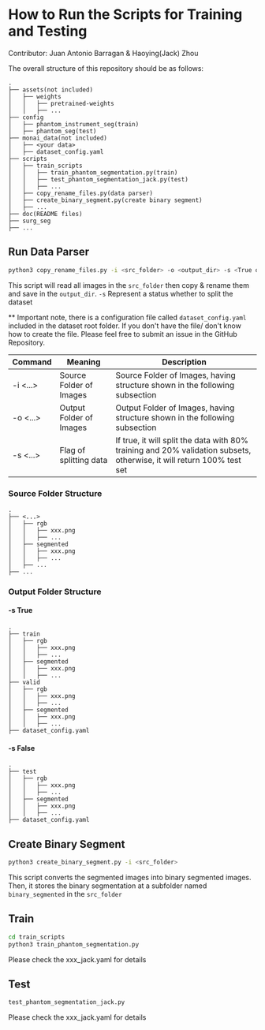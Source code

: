 # How to Run the Scripts for Training and Testing
Contributor: Juan Antonio Barragan & Haoying(Jack) Zhou

The overall structure of this repository should be as follows:
```
.
├── assets(not included)
│   ├── weights
│   │   ├── pretrained-weights
│   │   ├── ...
├── config
│   ├── phantom_instrument_seg(train)
│   ├── phantom_seg(test)
├── monai_data(not included)
│   ├── <your data>
│   ├── dataset_config.yaml
├── scripts
│   ├── train_scripts
│   │   ├── train_phantom_segmentation.py(train)
│   │   ├── test_phantom_segmentation_jack.py(test)
│   │   ├── ...
│   ├── copy_rename_files.py(data parser)
│   ├── create_binary_segment.py(create binary segment)
│   ├── ...
├── doc(README files)
├── surg_seg
├── ...
```

## Run Data Parser

```bash
python3 copy_rename_files.py -i <src_folder> -o <output_dir> -s <True or False>
```

This script will read all images in the `src_folder` then copy & rename them and save in the `output_dir`. `-s` Represent a status whether to split the dataset

** Important note, there is a configuration file called `dataset_config.yaml` included in the dataset root folder. If you don't have the file/ don't know how to create the file. Please feel free to submit an issue in the GitHub Repository.

| Command  | Meaning                 | Description                                                                                                           |
|----------|-------------------------|-----------------------------------------------------------------------------------------------------------------------|
| -i <...> | Source Folder of Images | Source Folder of Images, having structure shown in the following subsection                                           |
| -o <...> | Output Folder of Images | Output Folder of Images, having structure shown in the following subsection                                           |
| -s <...> | Flag of splitting data  | If true, it will split the data with 80% training and 20% validation subsets, otherwise, it will return 100% test set |


### Source Folder Structure

```
.
├── <...>
│   ├── rgb
│   │   ├── xxx.png
│   │   ├── ...
│   ├── segmented
│   │   ├── xxx.png
│   │   ├── ...
│   ├── ...
├── ...
```

### Output Folder Structure

#### -s True

```
.
├── train
│   ├── rgb
│   │   ├── xxx.png
│   │   ├── ...
│   ├── segmented
│   │   ├── xxx.png
│   │   ├── ...
├── valid
│   ├── rgb
│   │   ├── xxx.png
│   │   ├── ...
│   ├── segmented
│   │   ├── xxx.png
│   │   ├── ...
├── dataset_config.yaml
```

#### -s False

```
.
├── test
│   ├── rgb
│   │   ├── xxx.png
│   │   ├── ...
│   ├── segmented
│   │   ├── xxx.png
│   │   ├── ...
├── dataset_config.yaml
```

## Create Binary Segment

```bash
python3 create_binary_segment.py -i <src_folder>
```

This script converts the segmented images into binary segmented images. Then, it stores the binary segmentation at a subfolder named `binary_segmented` in the `src_folder`

## Train

```bash
cd train_scripts
python3 train_phantom_segmentation.py
```

Please check the xxx_jack.yaml for details

## Test

```bash
test_phantom_segmentation_jack.py
```

Please check the xxx_jack.yaml for details